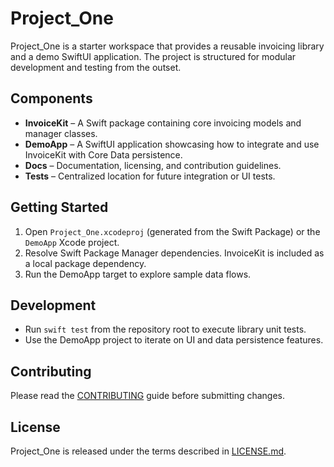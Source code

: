 # Project_One

Project_One is a starter workspace that provides a reusable invoicing library and a demo SwiftUI application. The project is structured for modular development and testing from the outset.

## Components

- **InvoiceKit** – A Swift package containing core invoicing models and manager classes.
- **DemoApp** – A SwiftUI application showcasing how to integrate and use InvoiceKit with Core Data persistence.
- **Docs** – Documentation, licensing, and contribution guidelines.
- **Tests** – Centralized location for future integration or UI tests.

## Getting Started

1. Open `Project_One.xcodeproj` (generated from the Swift Package) or the `DemoApp` Xcode project.
2. Resolve Swift Package Manager dependencies. InvoiceKit is included as a local package dependency.
3. Run the DemoApp target to explore sample data flows.

## Development

- Run `swift test` from the repository root to execute library unit tests.
- Use the DemoApp project to iterate on UI and data persistence features.

## Contributing

Please read the [CONTRIBUTING](CONTRIBUTING.md) guide before submitting changes.

## License

Project_One is released under the terms described in [LICENSE.md](LICENSE.md).

